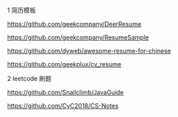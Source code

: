 1  简历模板

https://github.com/geekcompany/DeerResume

https://github.com/geekcompany/ResumeSample

https://github.com/dyweb/awesome-resume-for-chinese

https://github.com/geekplux/cv_resume


2 leetcode 刷题

https://github.com/Snailclimb/JavaGuide

https://github.com/CyC2018/CS-Notes
